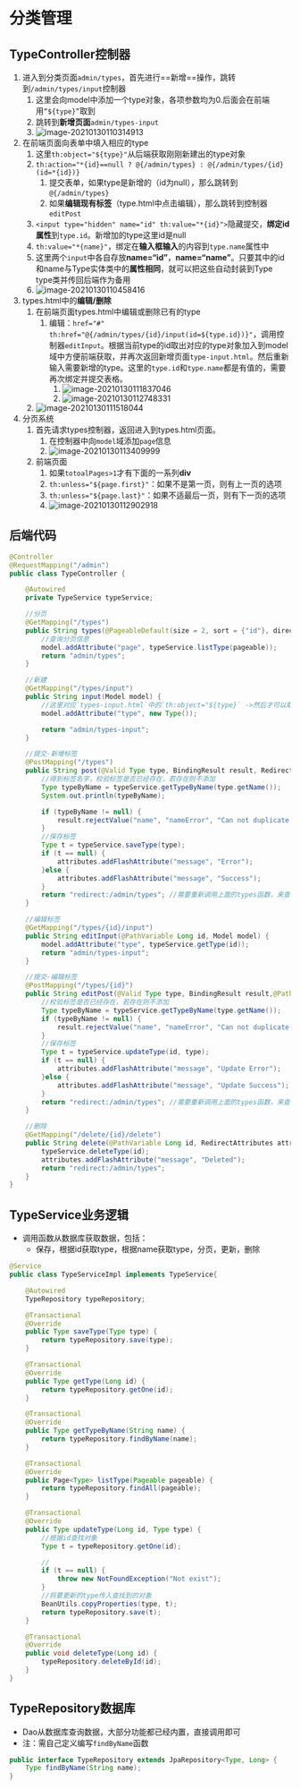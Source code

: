 # 分类管理

## TypeController控制器

1. 进入到分类页面`admin/types`，首先进行==新增==操作，跳转到`/admin/types/input`控制器
   1. 这里会向model中添加一个type对象，各项参数均为0.后面会在前端用`“${type}”`取到
   2. 跳转到**新增页面**`admin/types-input`
   3. ![image-20210130110314913](https://raw.githubusercontent.com/TWDH/General/pic/img/image-20210130110314913.png)
2. 在前端页面向表单中填入相应的type
   1. 这里`th:object="${type}"`从后端获取刚刚新建出的type对象
   2. `th:action="*{id}==null ? @{/admin/types} : @{/admin/types/{id}(id=*{id})}`
      1. 提交表单，如果type是新增的（id为null），那么跳转到`@{/admin/types}`
      2. 如果**编辑现有标签**（type.html中点击编辑），那么跳转到控制器`editPost`
   3.  `<input type="hidden" name="id" th:value="*{id}">`隐藏提交，**绑定id属性**到`type.id`。新增加的type这里id是null
   4. `th:value="*{name}"`，绑定在**输入框输入**的内容到`type.name`属性中
   5. 这里两个`input`中各自存放**name=“id”**，**name=“name”**。只要其中的id和name与Type实体类中的**属性相同**，就可以把这些自动封装到Type type类并传回后端作为备用
   6. ![image-20210130110458416](https://raw.githubusercontent.com/TWDH/General/pic/img/image-20210130110458416.png)
3. types.html中的**编辑/删除**
   1. 在前端页面types.html中编辑或删除已有的type
      1. 编辑：`href="#" th:href="@{/admin/types/{id}/input(id=${type.id})}"`，调用控制器`editInput`。根据当前type的id取出对应的type对象加入到model域中方便前端获取，并再次返回新增页面`type-input.html`。然后重新输入需要新增的type。这里的`type.id`和`type.name`都是有值的，需要再次绑定并提交表格。
         1. ![image-20210130111837046](https://raw.githubusercontent.com/TWDH/General/pic/img/image-20210130111837046.png)
         2. ![image-20210130112748331](https://raw.githubusercontent.com/TWDH/General/pic/img/image-20210130112748331.png)
   2. ![image-20210130111518044](https://raw.githubusercontent.com/TWDH/General/pic/img/image-20210130111518044.png)
4. 分页系统
   1. 首先请求types控制器，返回进入到types.html页面。
      1. 在控制器中向`model`域添加`page`信息
      2. ![image-20210130113409999](https://raw.githubusercontent.com/TWDH/General/pic/img/image-20210130113409999.png)
   2. 前端页面
      1. 如果`totoalPages>1`才有下面的一系列**div**
      2. `th:unless="${page.first}"`：如果不是第一页，则有上一页的选项
      3. `th:unless="${page.last}"`：如果不适最后一页，则有下一页的选项
      4. ![image-20210130112902918](https://raw.githubusercontent.com/TWDH/General/pic/img/image-20210130112902918.png)

## 后端代码

```java
@Controller
@RequestMapping("/admin")
public class TypeController {

    @Autowired
    private TypeService typeService;

    //分页
    @GetMapping("/types")
    public String types(@PageableDefault(size = 2, sort = {"id"}, direction = Sort.Direction.DESC)Pageable pageable, Model model) {
        //查询分页信息
        model.addAttribute("page", typeService.listType(pageable));
        return "admin/types";
    }

    //新建
    @GetMapping("/types/input")
    public String input(Model model) {
        //这里对应`types-input.html`中的`th:object="${type}` ->然后才可以取到`th:value="*{id}"`
        model.addAttribute("type", new Type());

        return "admin/types-input";
    }

    //提交-新增标签
    @PostMapping("/types")
    public String post(@Valid Type type, BindingResult result, RedirectAttributes attributes) { //@Valid后端检验，输入name不能为空
        //得到标签名字，校验标签是否已经存在，若存在则不添加
        Type typeByName = typeService.getTypeByName(type.getName());
        System.out.println(typeByName);

        if (typeByName != null) {
            result.rejectValue("name", "nameError", "Can not duplicate tag"); //name必须与实体类中name一致
        }
        //保存标签
        Type t = typeService.saveType(type);
        if (t == null) {
            attributes.addFlashAttribute("message", "Error");
        }else {
            attributes.addFlashAttribute("message", "Success");
        }
        return "redirect:/admin/types"; //需要重新调用上面的types函数，来查询分页信息
    }

    //编辑标签
    @GetMapping("/types/{id}/input")
    public String editInput(@PathVariable Long id, Model model) {
        model.addAttribute("type", typeService.getType(id));
        return "admin/types-input";
    }

    //提交-编辑标签
    @PostMapping("/types/{id}")
    public String editPost(@Valid Type type, BindingResult result,@PathVariable Long id, RedirectAttributes attributes) { //@Valid后端检验，输入name不能为空
        //校验标签是否已经存在，若存在则不添加
        Type typeByName = typeService.getTypeByName(type.getName());
        if (typeByName != null) {
            result.rejectValue("name", "nameError", "Can not duplicate tag"); //name必须与实体类中name一致
        }
        //保存标签
        Type t = typeService.updateType(id, type);
        if (t == null) {
            attributes.addFlashAttribute("message", "Update Error");
        }else {
            attributes.addFlashAttribute("message", "Update Success");
        }
        return "redirect:/admin/types"; //需要重新调用上面的types函数，来查询分页信息
    }

    //删除
    @GetMapping("/delete/{id}/delete")
    public String delete(@PathVariable Long id, RedirectAttributes attributes) {
        typeService.deleteType(id);
        attributes.addFlashAttribute("message", "Deleted");
        return "redirect:/admin/types";
    }
}
```

## TypeService业务逻辑

* 调用函数从数据库获取数据，包括：
  * 保存，根据id获取type，根据name获取type，分页，更新，删除

```java
@Service
public class TypeServiceImpl implements TypeService{

    @Autowired
    TypeRepository typeRepository;

    @Transactional
    @Override
    public Type saveType(Type type) {
        return typeRepository.save(type);
    }

    @Transactional
    @Override
    public Type getType(Long id) {
        return typeRepository.getOne(id);
    }

    @Transactional
    @Override
    public Type getTypeByName(String name) {
        return typeRepository.findByName(name);
    }

    @Transactional
    @Override
    public Page<Type> listType(Pageable pageable) {
        return typeRepository.findAll(pageable);
    }

    @Transactional
    @Override
    public Type updateType(Long id, Type type) {
        //根据id查找对象
        Type t = typeRepository.getOne(id);

        //
        if (t == null) {
            throw new NotFoundException("Not exist");
        }
        //将要更新的type传入查找到的对象
        BeanUtils.copyProperties(type, t);
        return typeRepository.save(t);
    }

    @Transactional
    @Override
    public void deleteType(Long id) {
        typeRepository.deleteById(id);
    }
}
```

## TypeRepository数据库

* Dao从数据库查询数据，大部分功能都已经内置，直接调用即可
* 注：需自己定义编写`findByName`函数

```java
public interface TypeRepository extends JpaRepository<Type, Long> {
    Type findByName(String name);
}
```


